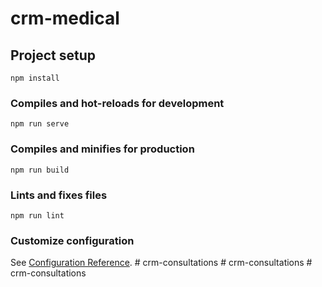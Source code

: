 # crm-medical

## Project setup
```
npm install
```

### Compiles and hot-reloads for development
```
npm run serve
```

### Compiles and minifies for production
```
npm run build
```

### Lints and fixes files
```
npm run lint
```

### Customize configuration
See [Configuration Reference](https://cli.vuejs.org/config/).
#   c r m - c o n s u l t a t i o n s  
 #   c r m - c o n s u l t a t i o n s  
 #   c r m - c o n s u l t a t i o n s  
 